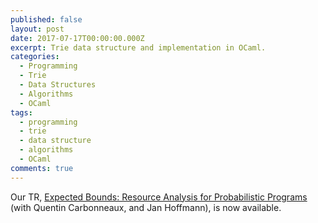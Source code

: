 ```yaml
---
published: false
layout: post
date: 2017-07-17T00:00:00.000Z
excerpt: Trie data structure and implementation in OCaml.
categories:
  - Programming
  - Trie
  - Data Structures
  - Algorithms
  - OCaml
tags:
  - programming
  - trie
  - data structure
  - algorithms
  - OCaml
comments: true
---
```


Our TR, [Expected Bounds: Resource Analysis for Probabilistic Programs][1] (with Quentin Carbonneaux, and Jan Hoffmann), is now available.


[1]: http://channgo2203.github.io/pdfs/cmutr02.pdf
